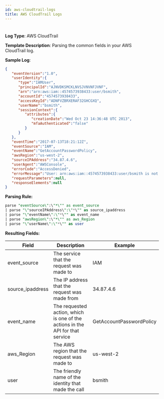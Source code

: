 ```yaml
---
id: aws-cloudtrail-logs
title: AWS CloudTrail Logs
---
```


#

**Log Type**: AWS CloudTrail

**Template Description**: Parsing the common fields in your AWS
CloudTrail log.

**Sample Log**:

```json
{  
   "eventVersion":"1.0",
   "userIdentity":{  
      "type":"IAMUser",
      "principalId":"AJNVDKSMCKLNVSJVNVNFJVNF",
      "arn":"arn:aws:iam::4574573938433:user/bsmith",
      "accountId":"4574573938433",
      "accessKeyId":"ADNFVZBRXERAF32GHCGXQ",
      "userName":"bsmith",
      "sessionContext":{  
         "attributes":{  
            "creationDate":"Wed Oct 23 14:36:48 UTC 2013",
            "mfaAuthenticated":"false"
         }
      }
   },
   "eventTime":"2017-07-13T18:21:12Z",
   "eventSource":"IAM",
   "eventName":"GetAccountPasswordPolicy",
   "awsRegion":"us-west-2",
   "sourceIPAddress":"34.87.4.6",
   "userAgent":"AWSConsole",
   "errorCode":"AccessDenied",
   "errorMessage":"User: arn:aws:iam::4574573938433:user/bsmith is not authorized to perform: iam:GetAccountPasswordPolicy",
   "requestParameters":null,
   "responseElements":null
}
```

**Parsing Rule:**

```sql
parse "eventSource\":\"*\"" as event_source
| parse "\"sourceIPAddress\":\"*\"" as source_ipaddress
| parse "\"eventName\":\"*\"" as event_name
| parse "awsRegion\":\"*\"" as aws_Region
| parse "\"userName\":\"*\"" as user
```

**Resulting Fields:**

| Field | Description | Example |
|--|--|--|
| event_source | The service that the request was made to | IAM |
| source_ipaddress | The IP address that the request was made from | 34.87.4.6 |
| event_name | The requested action, which is one of the actions in the API for that service | GetAccountPasswordPolicy |
| aws_Region | The AWS region that the request was made to | us-west-2 |
| user | The friendly name of the identity that made the call | bsmith |

 
